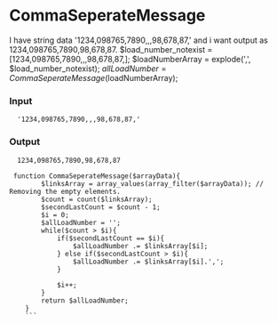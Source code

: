 # CommaSeperateMessage


I have string data '1234,098765,7890,,,98,678,87,' and i want output as 1234,098765,7890,98,678,87.
$load_number_notexist = [1234,098765,7890,,,98,678,87,];
$loadNumberArray = explode(',', $load_number_notexist);
$allLoadNumber = CommaSeperateMessage($loadNumberArray);

  ### Input
```
  '1234,098765,7890,,,98,678,87,'
```


  ### Output
````
  1234,098765,7890,98,678,87
````

```
 function CommaSeperateMessage($arrayData){
        $linksArray = array_values(array_filter($arrayData)); // Removing the empty elements.
        $count = count($linksArray);
        $secondLastCount = $count - 1;
        $i = 0;
        $allLoadNumber = '';
        while($count > $i){
            if($secondLastCount == $i){
                $allLoadNumber .= $linksArray[$i];
            } else if($secondLastCount > $i){
                $allLoadNumber .= $linksArray[$i].',';
            }

            $i++;
        }
        return $allLoadNumber;
    }
    ```
